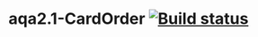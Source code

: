 # aqa2.1-CardOrder [![Build status](https://ci.appveyor.com/api/projects/status/n7r5yf29k36l8nd1?svg=true)](https://ci.appveyor.com/project/iva1111/aqa2-1-cardorder)
